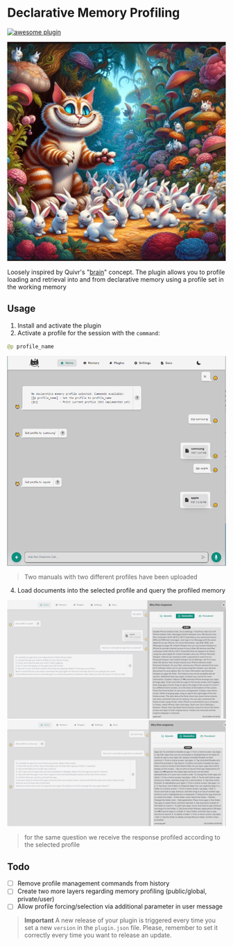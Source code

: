 # Declarative Memory Profiling

[![awesome plugin](https://custom-icon-badges.demolab.com/static/v1?label=&message=awesome+plugin&color=383938&style=for-the-badge&logo=cheshire_cat_ai)](https://)

![alt text](declarative_memory_profiling_logo.png)

Loosely inspired by Quivr's "[brain](https://docs.quivr.app/getting-started/brain)" concept. The plugin allows you to profile loading and retrieval into and from declarative memory using a profile set in the working memory

## Usage


1. Install and activate the plugin
2. Activate a profile for the session with the `command`:
```python
@p profile_name
```
![alt text](screenshots/1_change_profile_and_upload_doc.png)
> Two manuals with two different profiles have been uploaded


4. Load documents into the selected profile and query the profiled memory

![alt text](screenshots/2_same_question_profile_1.png)
![alt text](screenshots/2_same_question_profile_2.png)
> for the same question we receive the response profiled according to the selected profile


## Todo

 - [ ] Remove profile management commands from history
 - [ ] Create two more layers regarding memory profiling (public/global, private/user)
 - [ ] Allow profile forcing/selection via additional parameter in user message

> **Important**
> A new release of your plugin is triggered every time you set a new `version` in the `plugin.json` file.
> Please, remember to set it correctly every time you want to release an update.


